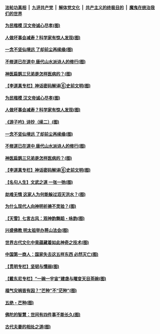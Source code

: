 

####  [法轮功真相](../../../../basic/blob/master/README.md?t=06110501) &nbsp;|&nbsp; [九评共产党](../../../../9ping.md/blob/master/README.md?t=06110501) &nbsp;|&nbsp; [解体党文化](../../../../jtdwh.md/blob/master/README.md?t=06110501)  &nbsp;|&nbsp; [共产主义的终极目的](../../../../gczydzjmd.md/blob/master/README.md?t=06110501) &nbsp;|&nbsp; [魔鬼在统治我们的世界](../../../../mgztzwmdsj.md/blob/master/README.md?t=06110501) 

#### [为民楷模 汉文帝诚心尽孝(图)](../pages/p7/935680.md?t=06110501) 

#### [人做坏事会减寿？科学家有惊人发现(图)](../pages/p7/935968.md?t=06110501) 

#### [一念不坚仙境远 了却前尘再续缘(图)](../pages/p7/935593.md?t=06110501) 

#### [不修道已在道中 唐代山水派诗人的修行(图)](../pages/p7/935677.md?t=06110501) 

#### [神医扁鹊三兄弟是怎样医病的？(图)](../pages/p7/935863.md?t=06110501) 

#### [【李道真专栏】神话密码解译⑥史前文明(图)](../pages/p7/935590.md?t=06110501) 

#### [为民楷模 汉文帝诚心尽孝(图)](../pages/p7/935680.md?t=06110501) 

#### [人做坏事会减寿？科学家有惊人发现(图)](../pages/p7/935968.md?t=06110501) 

#### [《游子吟》诗抄（续二）(图)](../pages/p7/935973.md?t=06110501) 

#### [一念不坚仙境远 了却前尘再续缘(图)](../pages/p7/935593.md?t=06110501) 

#### [不修道已在道中 唐代山水派诗人的修行(图)](../pages/p7/935677.md?t=06110501) 

#### [神医扁鹊三兄弟是怎样医病的？(图)](../pages/p7/935863.md?t=06110501) 

#### [【李道真专栏】神话密码解译⑥史前文明(图)](../pages/p7/935590.md?t=06110501) 

#### [【名句人生】文武之道 一张一弛(图)](../pages/p7/935860.md?t=06110501) 

#### [劫难无情 这家人为何能躲过滔天洪水？(图)](../pages/p7/935771.md?t=06110501) 

#### [为什么现代人向神明祈祷不灵验？(图)](../pages/p7/935481.md?t=06110501) 

#### [【天雪】七言古风：观神韵舞蹈・咏韵(图)](../pages/p7/935584.md?t=06110501) 

#### [兴盛佛教 明太祖举办蒋山法会(图)](../pages/p7/935483.md?t=06110501) 

#### [世界古代文化中竟蕴藏着如此神奇之技术(图)](../pages/p7/935472.md?t=06110501) 

#### [中国第一商人：国家失去这五样东西 必然灭亡(图)](../pages/p7/935577.md?t=06110501) 

#### [【贯明专栏】坚韧与懦弱(图)](../pages/p7/935373.md?t=06110501) 

#### [【戴东尼专栏】“一碗一宇宙”建盏与曜变天目茶碗(图)](../pages/p7/933793.md?t=06110501) 

#### [福气灾祸皆有因？“芒种”不“茫种”(图)](../pages/p7/897588.md?t=06110501) 

#### [五绝・芒种(图)](../pages/p7/935583.md?t=06110501) 

#### [佛陀的智慧：世间有四件事不能长久(图)](../pages/p7/935487.md?t=06110501) 

#### [古代夫妻的相处之道(图)](../pages/p7/935162.md?t=06110501) 

